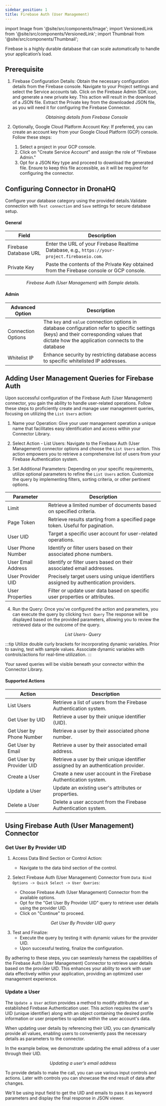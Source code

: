 ```yaml
---
sidebar_position: 1
title: Firebase Auth (User Management)
---
```


import Image from '@site/src/components/Image';
import VersionedLink from '@site/src/components/VersionedLink';
import Thumbnail from '@site/src/components/Thumbnail';

Firebase is a highly durable database that can scale automatically to handle your application’s load.

## Prerequisite


1. Firebase Configuration Details:
   Obtain the necessary configuration details from the Firebase console. Navigate to your Project settings and select the Service accounts tab. Click on the Firebase Admin SDK icon, and generate a new private key. This action will result in the download of a JSON file. Extract the Private key from the downloaded JSON file, as you will need it for configuring the Firebase Connector.

    <figure>
       <Thumbnail src="/img/reference/connectors/fire-userAuth/sdk.jpeg" alt="Obtaining details from Firebase Console" />
       <figcaption align = "center"><i>Obtaining details from Firebase Console</i></figcaption>
    </figure>

2. Optionally, Google Cloud Platform Account Key:
   If preferred, you can create an account key from your Google Cloud Platform (GCP) console. Follow these steps:
   1. Select a project in your GCP console.
   2. Click on "Create Service Account" and assign the role of "Firebase Admin."
   3. Opt for a JSON Key type and proceed to download the generated file. Ensure to keep this file accessible, as it will be required for configuring the connector.

## Configuring Connector in DronaHQ

Configure your database category using the provided details.Validate connection with `Test connection` and `Save` settings for secure database setup.

#### General

| Field               | Description                                                                                   |
|---------------------|-----------------------------------------------------------------------------------------------|
| Firebase Database URL | Enter the URL of your Firebase Realtime Database, e.g., `https://your-project.firebaseio.com`. |
| Private Key         | Paste the contents of the Private Key obtained from the Firebase console or GCP console.    |

  <figure>
       <Thumbnail src="/img/reference/connectors/fire-userAuth/details.png" alt="Firebase Auth (User Management) with Sample details." />
       <figcaption align = "center"><i>Firebase Auth (User Management) with Sample details.</i></figcaption>
 </figure>

    
#### Admin

| Advanced Option   | Description    |
|--------------------|---------------------|
| Connection Options | The `key` and `value` connection options in database configuration refer to specific settings (keys) and their corresponding values that dictate how the application connects to the database |
| <VersionedLink to = "../../datasource-concepts/whitelisting_dronahq_ip"> Whitelist IP                 </VersionedLink>            | Enhance security by restricting database access to specific whitelisted IP addresses.     |


## Adding User Management Queries for Firebase Auth

Upon successful configuration of the Firebase Auth (User Management) connector, you gain the ability to handle user-related operations. Follow these steps to proficiently create and manage user management queries, focusing on utilizing the `List Users` action:

1. Name your Operation: Give your user management operation a unique name that facilitates easy identification and access within your Connector Library.

2. Select Action - List Users: Navigate to the Firebase Auth (User Management) connector options and choose the `List Users` action. This action empowers you to retrieve a comprehensive list of users from your Firebase Authentication system.

3. Set Additional Parameters: Depending on your specific requirements, utilize optional parameters to refine the `List Users` action. Customize the query by implementing filters, sorting criteria, or other pertinent options.


| Parameter             | Description                                                                                                        |
|--------------------|--------------------------------------------------------------------------------------------------------------------|
| Limit              | Retrieve a limited number of documents based on specified criteria.                                               |
| Page Token         | Retrieve results starting from a specified page token. Useful for pagination.                                    |
| User UID           | Target a specific user account for user-related operations.                                                      |
| User Phone Number  | Identify or filter users based on their associated phone numbers.                                                |
| User Email Address | Identify or filter users based on their associated email addresses.                                              |
| User Provider UID  | Precisely target users using unique identifiers assigned by authentication providers.                            |
| User Properties    | Filter or update user data based on specific user properties or attributes.                                      |

4. Run the Query: Once you've configured the action and parameters, you can execute the query by clicking `Test Query` The response will be displayed based on the provided parameters, allowing you to review the retrieved data or the outcome of the query.

<figure>
  <Thumbnail src="/img/reference/connectors/fire-userAuth/list-users.png" alt="List Users- Query" />
  <figcaption align = "center"><i>List Users- Query</i></figcaption>
</figure>


:::tip
Utilize double curly brackets for incorporating dynamic variables. Prior to saving, test with sample values. Associate dynamic variables with controls/actions for real-time utilization.
:::

Your saved queries will be visible beneath your connector within the Connector Library. 



#### Supported Actions

| Action              | Description                                                                                    |
|---------------------|------------------------------------------------------------------------------------------------|
| List Users          | Retrieve a list of users from the Firebase Authentication system.                            |
| Get User by UID     | Retrieve a user by their unique identifier (UID).                                             |
| Get User by Phone Number | Retrieve a user by their associated phone number.                                           |
| Get User by Email   | Retrieve a user by their associated email address.                                            |
| Get User by Provider UID | Retrieve a user by their unique identifier assigned by an authentication provider.       |
| Create a User       | Create a new user account in the Firebase Authentication system.                             |
| Update a User       | Update an existing user's attributes or properties.                                          |
| Delete a User       | Delete a user account from the Firebase Authentication system.                                |

## Using Firebase Auth (User Management) Connector 

### Get User By Provider UID

1. Access Data Bind Section or Control Action:
   - Navigate to the data bind section of the control.

2. Select Firebase Auth (User Management) Connector from `Data Bind Options -> Quick Select -> User Queries`:
   - Choose Firebase Auth (User Management) Connector from the available options.
   - Opt for the "Get User By Provider UID" query to retrieve user details using the provider UID.
   - Click on "Continue" to proceed.

<figure>
  <Thumbnail src="/img/reference/connectors/fire-userAuth/get-user-provider-uid.png" alt="Get User By Provider UID query" />
  <figcaption align="center"><i>Get User By Provider UID query</i></figcaption>
</figure>

3. Test and Finalize:
   - Execute the query by testing it with dynamic values for the provider UID.
   - Upon successful testing, finalize the configuration.

By adhering to these steps, you can seamlessly harness the capabilities of the Firebase Auth (User Management) Connector to retrieve user details based on the provider UID. This enhances your ability to work with user data effectively within your application, providing an optimized user management experience.

### Update a User 

The `Update a User` action provides a method to modify attributes of an established Firebase Authentication user. This action requires the user's UID (unique identifier) along with an object containing the desired profile information or user properties to update within the user account's data.

When updating user details by referencing their UID, you can dynamically provide all values, enabling users to conveniently pass the necessary details as parameters to the connector.

In the example below, we demonstrate updating the email address of a user through their UID.

<figure>
  <Thumbnail src="/img/reference/connectors/fire-userAuth/update-email.png" alt="Updating a user's email address" />
  <figcaption align="center"><i>Updating a user's email address</i></figcaption>
</figure>

To provide details to make the call, you can use various input controls and actions. Later with controls you can showcase the end result of data after changes.

We'll be using input field to get the UID and emails to pass it as keyword parameters and display the final response in JSON viewer.

<figure>
  <Thumbnail src="/img/reference/connectors/fire-userAuth/usecase.png" alt="Updating a user's email address" />
</figure>





